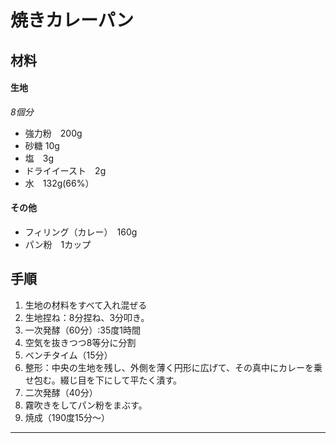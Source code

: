 # 焼きカレーパン  
## 材料  
#### 生地
*8個分*  
* 強力粉　200g
* 砂糖 10g  
* 塩　3g  
* ドライイースト　2g  
* 水　132g(66%）

#### その他
* フィリング（カレー）　160g  
* パン粉　1カップ  
  
## 手順  
1. 生地の材料をすべて入れ混ぜる
2. 生地捏ね：8分捏ね、3分叩き。
3. 一次発酵（60分）:35度1時間
4. 空気を抜きつつ8等分に分割
5. ベンチタイム（15分）
6. 整形：中央の生地を残し、外側を薄く円形に広げて、その真中にカレーを乗せ包む。綴じ目を下にして平たく潰す。
7. 二次発酵（40分）
8. 霧吹きをしてパン粉をまぶす。
9. 焼成（190度15分～）  

***

